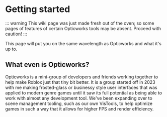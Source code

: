 
# Getting started

::: warning
This wiki page was just made fresh out of the oven; so some pages of features of certain Opticworks tools may be absent. Proceed with caution!
:::


This page will put you on the same wavelength as Opticworks and what it's up to.

## What even is Opticworks?

Opticworks is a mini-group of developers and friends working together to help make Roblox just that tiny bit better. It is a group started off in 2023 with me making frosted-glass or businessy style user interfaces that was applied to modern genre games until it saw its full potential as being able to work with almost any development tool.
We've been expanding over to scene management tooling, such as our own VisTools, to help optimize games in such a way that it allows for higher FPS and render efficiency.

